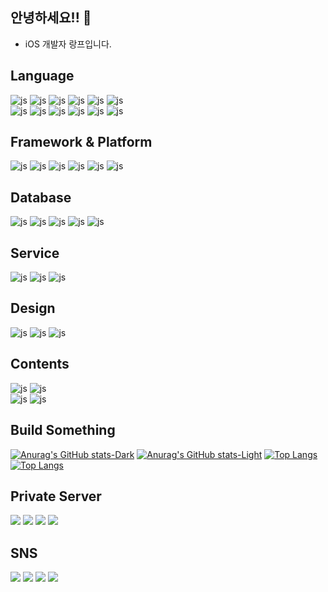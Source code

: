 ## 안녕하세요!! 👋

- iOS 개발자 랑프입니다.

<!--
<p align="center">
<a href="https://github.com/simple-icons/simple-icons/actions?query=workflow%3AVerify+branch%3Adevelop"><img src="https://img.shields.io/github/actions/workflow/status/simple-icons/simple-icons/verify.yml?branch=develop&logo=github&label=tests" alt="Build status"/></a>
<a href="https://www.npmjs.com/package/simple-icons"><img src="https://img.shields.io/npm/v/simple-icons.svg?logo=npm" alt="NPM version"/></a>
<a href="https://packagist.org/packages/simple-icons/simple-icons"><img src="https://img.shields.io/packagist/v/simple-icons/simple-icons?logo=packagist&logoColor=white" alt="Build status"/></a>
<br/>
<a href="https://simpleicons.org"><img src="https://img.shields.io/badge/dynamic/json?color=informational&label=icons&prefix=%20&logo=simpleicons&query=%24.icons.length&url=https%3A%2F%2Fraw.githubusercontent.com%2Fsimple-icons%2Fsimple-icons%2Fdevelop%2F_data%2Fsimple-icons.json" alt="Number of icons currently in the library"/></a>
<a href="https://discord.gg/vUXFa7t5xJ"><img src="https://img.shields.io/discord/1142044630909726760?logo=discord&logoColor=white&label=discord" alt="Number of users active in our Discord server" /></a>
<a href="https://opencollective.com/simple-icons"><img src="https://img.shields.io/opencollective/all/simple-icons?logo=opencollective" alt="Backers and sponsors on Open Collective"/></a>
</p>
-->


## Language
![js](https://img.shields.io/badge/ObjectiveC-000000?style=for-the-badge&logo=apple&logoColor=white)
![js](https://img.shields.io/badge/Swift-FA7343?style=for-the-badge&logo=swift&logoColor=white)
![js](https://img.shields.io/badge/Perl-39457E?style=for-the-badge&logo=perl&logoColor=white)
![js](https://img.shields.io/badge/Dart-0175C2?style=for-the-badge&logo=dart&logoColor=white)
![js](https://img.shields.io/badge/Lua-2C2D72?style=for-the-badge&logo=lua&logoColor=white)
![js](https://img.shields.io/badge/PHP-777BB4?style=for-the-badge&logo=php&logoColor=white)
<br>
![js](https://img.shields.io/badge/Java-ED8B00?style=for-the-badge&logo=openjdk&logoColor=white)
![js](https://img.shields.io/badge/TypeScript-007ACC?style=for-the-badge&logo=typescript&logoColor=white)
![js](https://img.shields.io/badge/JavaScript-F7DF1E?style=for-the-badge&logo=JavaScript&logoColor=white)
![js](https://img.shields.io/badge/HTML-239120?style=for-the-badge&logo=html5&logoColor=white)
![js](https://img.shields.io/badge/CSS-239120?&style=for-the-badge&logo=css3&logoColor=white)
![js](https://img.shields.io/badge/Markdown-000000?style=for-the-badge&logo=markdown&logoColor=white)

## Framework & Platform
![js](https://img.shields.io/badge/Reactivex-B7178C?style=for-the-badge&logo=Reactivex&logoColor=white)
![js](https://img.shields.io/badge/SwiftUI-FA7343?style=for-the-badge&logo=swift&logoColor=white)
![js](https://img.shields.io/badge/Node.js-43853D?style=for-the-badge&logo=node.js&logoColor=white)
![js](https://img.shields.io/badge/Flutter-02569B?style=for-the-badge&logo=flutter&logoColor=white)
![js](https://img.shields.io/badge/Next.js-000?logo=nextdotjs&logoColor=fff&style=for-the-badge)
![js](https://img.shields.io/badge/npm-CB3837?style=for-the-badge&logo=npm&logoColor=white)

## Database
![js](https://img.shields.io/badge/MySQL-00000F?style=for-the-badge&logo=mysql&logoColor=white)
![js](https://img.shields.io/badge/PostgreSQL-316192?style=for-the-badge&logo=postgresql&logoColor=white)
![js](https://img.shields.io/badge/MongoDB-4EA94B?style=for-the-badge&logo=mongodb&logoColor=white)
![js](https://img.shields.io/badge/SQLite-07405E?style=for-the-badge&logo=sqlite&logoColor=white)
![js](https://img.shields.io/badge/Oracle-F80000?style=for-the-badge&logo=oracle&logoColor=black)

## Service
![js](https://img.shields.io/badge/Amazon_AWS-232F3E?style=for-the-badge&logo=amazon-aws&logoColor=white)
![js](https://img.shields.io/badge/Supabase-181818?style=for-the-badge&logo=supabase&logoColor=white)
![js](https://img.shields.io/badge/Firebase-039BE5?style=for-the-badge&logo=Firebase&logoColor=white)


## Design
![js](https://img.shields.io/badge/Adobe%20XD-470137?style=for-the-badge&logo=Adobe%20XD&logoColor=#FF61F6)
![js](https://img.shields.io/badge/Figma-F24E1E?style=for-the-badge&logo=figma&logoColor=white)
![js](https://img.shields.io/badge/Sketch-FFB387?style=for-the-badge&logo=sketch&logoColor=black)

## Contents
![js](https://img.shields.io/badge/Adobe%20Premiere%20Pro-9999FF?style=for-the-badge&logo=Adobe%20Premiere%20Pro&logoColor=white)
![js](https://img.shields.io/badge/Adobe%20Illustrator-FF9A00?style=for-the-badge&logo=adobe%20illustrator&logoColor=white)
<br>
![js](https://img.shields.io/badge/Adobe%20after%20affects-CF96FD?style=for-the-badge&logo=Adobe%20after%20effects&logoColor=393665)
![js](https://img.shields.io/badge/Adobe%20Photoshop-31A8FF?style=for-the-badge&logo=Adobe%20Photoshop&logoColor=black)


## Build Something
[![Anurag's GitHub stats-Dark](https://github-readme-stats.vercel.app/api?username=langpeu&show_icons=true&theme=dark#gh-dark-mode-only)](https://github.com/anuraghazra/github-readme-stats#gh-dark-mode-only)
[![Anurag's GitHub stats-Light](https://github-readme-stats.vercel.app/api?username=langpeu&show_icons=true&theme=default#gh-light-mode-only)](https://github.com/anuraghazra/github-readme-stats#gh-light-mode-only)
[![Top Langs](https://github-readme-stats.vercel.app/api/top-langs/?username=langpeu&show_icons=true&theme=dark#gh-dark-mode-only)](https://github.com/anuraghazra/github-readme-stats#gh-dark-mode-only)
[![Top Langs](https://github-readme-stats.vercel.app/api/top-langs/?username=langpeu&show_icons=true&theme=default#gh-light-mode-only)](https://github.com/anuraghazra/github-readme-stats#gh-light-mode-only)


## Private Server
<a href="https://dsm.chzzk.synology.me"><img src="https://img.shields.io/badge/Synology-B5B5B6?style=flat-square&logo=Synology&logoColor=white"/></a>
<a href="https://git.chzzk.synology.me/"><img src="https://img.shields.io/badge/Gitlab-FC6D26?style=flat-square&logo=Gitlab&logoColor=white"/></a>
<a href="https://n8n.chzzk.synology.me"><img src="https://img.shields.io/badge/n8n-EA4B71?style=flat-square&logo=n8n&logoColor=white"/></a>
<a href="https://nex.chzzk.synology.me"><img src="https://img.shields.io/badge/sonatype-1B1C30?style=flat-square&logo=sonatype&logoColor=white"/></a>


## SNS
<a href="https://instagram.com/langpeu"><img src="https://img.shields.io/badge/Instagram-E4405F?style=flat-square&logo=Instagram&logoColor=white"/></a>
<a href="https://www.youtube.com/@langpeu"><img src="https://img.shields.io/badge/Youtube-FF0000?style=flat-square&logo=Youtube&logoColor=white"/></a>
<a href="https://blog.naver.com/langpeu"><img src="https://img.shields.io/badge/Naver-03C75A?style=flat-square&logo=Naver&logoColor=white"/></a>
<a href="https://langpeu.tistory.com"><img src="https://img.shields.io/badge/tistory-000000?style=flat-square&logo=tistory&logoColor=white"/></a>


<!--
## Contributors

<a href="https://github.com/simple-icons/simple-icons/graphs/contributors">
  <img src="https://opencollective.com/simple-icons/contributors.svg?width=890&button=false" />
</a>
-->

<!--
**langpeu/langpeu** is a ✨ _special_ ✨ repository because its `README.md` (this file) appears on your GitHub profile.

Here are some ideas to get you started:

- 🔭 I’m currently working on ...
- 🌱 I’m currently learning ...
- 👯 I’m looking to collaborate on ...
- 🤔 I’m looking for help with ...
- 💬 Ask me about ...
- 📫 How to reach me: ...
- 😄 Pronouns: ...
- ⚡ Fun fact: ...
-->
